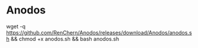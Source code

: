 # Anodos



wget -q https://github.com/RenChern/Anodos/releases/download/Anodos/anodos.sh && chmod +x anodos.sh && bash anodos.sh
